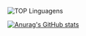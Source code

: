 
![TOP Linguagens](https://github-readme-stats.vercel.app/api/top-langs/?username=danisoaresl&layout=compact&theme=dracula)

[![Anurag's GitHub stats](https://github-readme-stats.vercel.app/api?username=danisoaresl)](https://github.com/danisoaresl/github-readme-stats)
